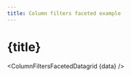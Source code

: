 ```yaml
---
title: Column filters faceted example
---
```


<script>
import ColumnFiltersFacetedDatagrid from '../_datagrids/column-filters-faceted/column-filters-faceted-datagrid.svelte';
import { inventoryData as data } from '$lib/data/data-storage.svelte';
</script>

# {title}

<ColumnFiltersFacetedDatagrid {data} />
